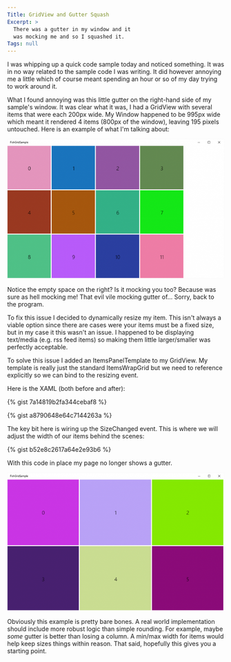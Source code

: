 ```yaml
---
Title: GridView and Gutter Squash
Excerpt: >
  There was a gutter in my window and it
  was mocking me and so I squashed it.
Tags: null
---
```


I was whipping up a quick code sample today and noticed something. It was in no way related to the sample code I was writing. It did however annoying me a little which of course meant spending an hour or so of my day trying to work around it.

What I found annoying was this little gutter on the right-hand side of my sample's window. It was clear what it was, I had a GridView with several items that were each 200px wide. My Window happened to be 995px wide which meant it rendered 4 items (800px of the window), leaving 195 pixels untouched. Here is an example of what I'm talking about:

![](/assets/images/FishGridBroke-768x492.png)

Notice the empty space on the right? Is it mocking you too? Because was sure as hell mocking me! That evil vile mocking gutter of... Sorry, back to the program.

To fix this issue I decided to dynamically resize my item. This isn't always a viable option since there are cases were your items must be a fixed size, but in my case it this wasn't an issue. I happened to be displaying text/media (e.g. rss feed items) so making them little larger/smaller was perfectly acceptable.

To solve this issue I added an ItemsPanelTemplate to my GridView. My template is really just the standard ItemsWrapGrid but we need to reference explicitly so we can bind to the resizing event.

Here is the XAML (both before and after):

{% gist 7a14819b2fa344cebaf8 %}

{% gist a8790648e64c7144263a %}

The key bit here is wiring up the SizeChanged event. This is where we will adjust the width of our items behind the scenes:

{% gist b52e8c2617a64e2e93b6 %}

With this code in place my page no longer shows a gutter.

![](/assets/images/FishGridFixed-768x486.png)

Obviously this example is pretty bare bones. A real world implementation should include more robust logic than simple rounding. For example, maybe _some_ gutter is better than losing a column. A min/max width for items would help keep sizes things within reason. That said, hopefully this gives you a starting point.